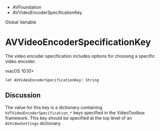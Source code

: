 

- AVFoundation
-  AVVideoEncoderSpecificationKey 

Global Variable

# AVVideoEncoderSpecificationKey

The video encoder specification includes options for choosing a specific video encoder.

macOS 10.10+

``` source
let AVVideoEncoderSpecificationKey: String
```

## Discussion

The value for this key is a dictionary containing `kVTVideoEncoderSpecification_*` keys specified in the VideoToolbox framework. This key should be specified at the top level of an `AVVideoSettings` dictionary.

